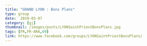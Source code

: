 ```yaml
---
title: "GRAND LYON : Bons Plans"
type: group
date:  2019-03-07
category: [gj]
thumbnail: /images/posts/LYONSaintPriestBonsPlans.jpg
tags: [FR,FR-ARA,69]
link: https://www.facebook.com/groups/LYONSaintPriestBonsPlans/
---
```

